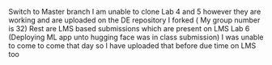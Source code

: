 Switch to Master branch
I am unable to clone Lab 4 and 5 however they are working and are uploaded on the DE repository I forked ( My group number is 32)
Rest are LMS based submissions which are present on LMS
Lab 6 (Deploying ML app unto hugging face was in class submission) I was unable to come to come that day so I have uploaded that before due time on LMS too
